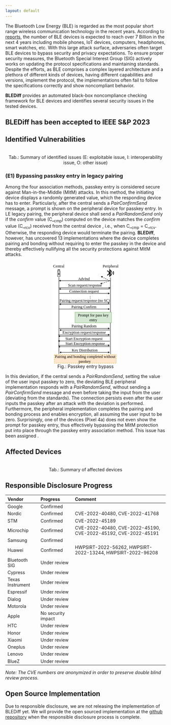 ```yaml
---
layout: default
---
```


The Bluetooth Low Energy (BLE) is regarded as the most popular short range wireless communication technology in the recent years. According to [reports](https://www.bluetooth.com/2022-market-update/), the number of BLE devices is expected to reach over 7 Billion in the next 4 years including mobile phones, IoT devices, computers, headphones, smart watches, etc. With this large attack surface, adversaries often target BLE devices to bypass security and privacy expectations. To ensure proper security measures, the Bluetooth Special Interest Group (SIG) actively works on updating the protocol specifications and maintaining standards. Despite the efforts, as BLE comprises a complex layered architecture and a plethora of different kinds of devices, having different capabilities and versions, implement the protocol, the implementations often fail to follow the specifications correctly and show noncompliant behavior.  

**BLEDiff** provides an automated black-box noncompliance checking framework for BLE devices and identifies several security issues in the tested devices.

## BLEDiff has been accepted to IEEE S&P 2023  

## Identified Vulnerabilities


<div align="center" data-include="assets/tables/identified-vulnerabilities.html">
    

<br> Tab.: Summary of identified issues (E: exploitable issue, I: interoperability issue, O: other issue)
</div>







### <b>(E1)</b> Bypassing passkey entry in legacy pairing

Among the four association methods, passkey entry is considered secure against Man-in-the-Middle (MitM) attacks. In this method, the initiating device displays a randomly generated value, which the responding device has to enter. Particularly, after the central sends a _PairConfirmSend_ message, a prompt is shown on the peripheral device for passkey entry. In LE legacy pairing, the peripheral device shall send a _PairRandomSend_ only if the _confirm_ value (C_<sub>cmp</sub>) computed on the device matches the _confirm_ value (C_<sub>rcv</sub>) received from the central device , i.e., when C_<sub>cmp</sub> = C_<sub>rcv</sub>. Otherwise, the responding device would terminate the pairing. **BLEDiff**, however, has uncovered 13 implementations where the device completes pairing and bonding without requiring to enter the passkey in the device and  thereby effectively nullifying all the security protections against MitM attacks.  

<div align="center">
  <img src="assets/figures/ble-issue4.png" alt="Passkey entry bypass" align="center"/> <br>
  Fig.: Passkey entry bypass
</div>

In this deviation, if the central sends a _PairRandomSend_, setting the value of the user input passkey to zero, the deviating BLE peripheral implementation responds with a _PairRandomSend_, without sending a _PairConfirmSend_ message and even before taking the input from the user (deviating from the standards). The connection persists even after the user inputs the passkey after an attack with the deviation is performed. Furthermore, the peripheral implementation completes the pairing and bonding process and enables encryption, all assuming the user input to be zero. Surprisingly, one of the devices (Pixel 4a) does not even show the prompt for passkey entry, thus effectively bypassing the MitM protection put into place through the passkey entry association method. This issue has been assigned .  



## Affected Devices  

<div align="center" data-include="assets/tables/affected-devices.html">
<br> Tab.: Summary of affected devices
</div>


## Responsible Disclosure Progress

| Vendor           | Progress                                                         | Comment                          |
|:-----------------|:---------------------------------------------------------------- |:---------------------------------|
| Google           | Confirmed                                                        |                                  |
| Nordic           | Confirmed                                                        | CVE-2022-40480, CVE-2022-41768 |
| STM              | Confirmed                                                        | CVE-2022-45189 |
| Microchip        | Confirmed                                                        | CVE-2022-40480, CVE-2022-45190, CVE-2022-45192, CVE-2022-45191 |
| Samsung          | Confirmed                                                        |                                  |
| Huawei           | Confirmed                                                        | HWPSIRT-2022-56262, HWPSIRT-2022-13244, HWPSIRT-2022-96208                                  |
| Bluetooth SIG    | Under review                                                      |                                  |
| Cypress          | Under review                                                  |                                  |
| Texas Instrument | Under review                                                    |                                  |
| Espressif        | Under review                                                     |                                  |
| Dialog           | Under review                                                      |                                  |
| Motorola         | Under review                                                     |                                  |
| Apple            | No security impact                                                      |                                  |
| HTC              | Under review                                                    |                                  |
| Honor            | Under review                                                      |                                  |
| Xiaomi           | Under review                                                        |                                  |
| Oneplus          | Under review                                                    |                                  |
| Lenovo           | Under review                                                      |                                  |
| BlueZ            | Under review                                                     |                                  |


_Note: The CVE numbers are anonymized in order to preserve double blind review process._


## Open Source Implementation  

Due to responsible disclosure, we are not releasing the implementation of BLEDiff yet. We will provide the open sourced implementation at the [github repository](https://github.com/BLEDiff/BLEDiff) when the responsible disclosure process is complete.
